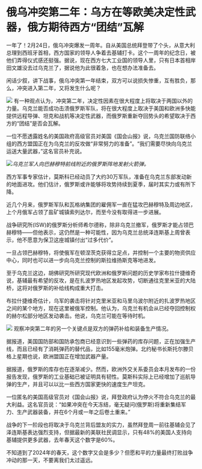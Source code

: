 # 俄乌冲突第二年：乌方在等欧美决定性武器，俄方期待西方“团结”瓦解

一年了！2月24日，俄乌冲突爆发一周年。自从美国总统拜登带了个头，从意大利总理到西班牙首相，西方国家的领导人争着去基辅打卡。这个一周年的纪念日，被他们弄得仪式感还挺强。据说，现在西方七大工业国的领导人里，只有日本首相岸田文雄没去过乌克兰了，据说他为此很着急，也在想办法准备去。

闲话少叙，讲下战事，俄乌冲突第一年结束，双方可以说损失惨重，互有胜负，那么，冲突进入第二年，又将发生什么呢？

![](https://inews.gtimg.com/om_bt/OxmTiN7Ys1O9pYmf00wL2vg1E9r4osiicKddPMhFnBQCIAA/1000)
有一种观点认为，冲突第二年，决定性因素在很大程度上将取决于两国以外的力量。乌克兰能否成功击溃俄罗斯军队，将在很大程度上取决于美国和欧洲多快能提供远程导弹、坦克和战机等决定性武器，而俄罗斯重新夺回势头的希望取决于西方的“团结”是否会瓦解。

一位不愿透露姓名的美国政府高级官员对美国《国会山报》说，乌克兰国防联络小组的西方盟国正在为乌克兰的反攻做“非常努力的准备”。“我们需要尽快向乌克兰运送大量武器，”这名官员补充说。

![](https://inews.gtimg.com/om_bt/OK3x8CfZY4HeAT47be8sXT8y-yGHtEbBatmNvP38vXlzgAA/1000)_乌克兰军人向巴赫穆特前线附近的俄罗斯阵地发射火箭弹。_

西方军事专家估计，莫斯科已经动员了大约30万军队，准备在乌克兰东部发动新的地面进攻。他们估计，俄罗斯或许能够将攻势持续到夏季，届时其实力或有所下降。

近几个月来，俄罗斯军队和瓦格纳集团的雇佣军一直在猛攻巴赫穆特及周边地区，上个月俄军占领了盐矿城镇索列达尔，而至今没有取得进一步进展。

战争研究所(ISW)的俄罗斯分析师希尔德称，除非乌克兰撤军，俄罗斯才能占领巴赫穆特——但他表示，这仍然是一种可能性，因为乌克兰总统泽连斯基上周曾表示，他不愿意为保卫这座城镇付出“过多代价”。

一旦占领巴赫穆特，将使俄军在顿涅茨克获得立足点，并控制一个主要的物资供应中心，同时也可以进一步向乌克兰控制的斯拉维扬斯克等地进发。

至于乌克兰这边，胡佛研究所研究现代欧洲和俄罗斯问题的历史学家布拉什捷维奇说，基辅最有希望的反攻，是在扎波罗热地区发起攻势，切断通往克里米亚的大陆桥，这将对俄罗斯的补给线构成重大打击。

布拉什捷维奇估计，乌军的袭击将针对克里米亚和马里乌波尔附近的扎波罗热地区之间的某个地方，现在这里被俄军控制。他认为，乌克兰有机会从已经夺回控制权的赫尔松部分地区发动袭击。他说，乌克兰可能在等待时机。

![](https://inews.gtimg.com/om_bt/Oqw6neNq91a9e6s-CQCxCRDqNLnoqzauZlpi0aQIh9vTAAA/1000)
观察冲突第二年的另一个关键点是双方的弹药补给和装备生产情况。

据报道，美国国防部和国防承包商已经意识到一些弹药的库存问题，正在加强生产线，而且已经有了消耗弹药的替代品，比如155毫米炮弹。北约秘书长斯托尔滕贝格上星期也说，欧洲盟国正在增加武器产量。

据报道，俄罗斯的库存也在逐渐减少。然而，欧洲外交关系委员会本月发布的一份报告发现，俄罗斯的工业基础已被证明具有韧性。莫斯科实际上已经增加了巡航导弹的生产，并且可以以比一些西方国家更快的速度生产坦克。

一位匿名的美国高级官员对《国会山报》说，拜登政府认为停火不符合乌克兰的最大利益。这名官员说：“如果冲突在今天冻结，毫无疑问(俄罗斯)将重新集结军力、生产武器装备，并在6个月或一年之后卷土重来。”

战争的下一阶段也将取决于乌克兰背后盟友的实力，虽然拜登周一前往基辅会见了泽连斯基表达强烈支持，但据最新的美联社民调显示，只有48%的美国人支持向基辅提供更多武器，去年春天这个数字是60%。

不知道到了2024年的春天，这个数字又会是多少？但愿和平的力量最终打败战争冲动的那一天，不要离我们太过遥远。

